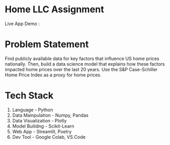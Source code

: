 # Home LLC Assignment

Live App Demo :  

# Problem Statement

Find publicly available data for key factors that influence US home prices nationally. Then, build a data science model that explains how these factors impacted home prices over the last 20 years.
Use the S&P Case-Schiller Home Price Index as a proxy for home prices.

# Tech Stack

1. Language - Python
2. Data Mainpulation - Numpy, Pandas
3. Data Visualization - Plotly
4. Model Builidng - Scikit-Learn
5. Web App - Streamlit, Poetry
6. Dev Tool - Google Colab, VS Code



 
